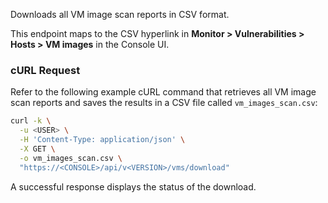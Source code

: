 Downloads all VM image scan reports in CSV format.

This endpoint maps to the CSV hyperlink in **Monitor > Vulnerabilities > Hosts > VM images** in the Console UI.

### cURL Request

Refer to the following example cURL command that retrieves all VM image scan reports and saves the results in a CSV file called `vm_images_scan.csv`:

```bash
curl -k \
  -u <USER> \
  -H 'Content-Type: application/json' \
  -X GET \
  -o vm_images_scan.csv \
  "https://<CONSOLE>/api/v<VERSION>/vms/download"
```

A successful response displays the status of the download.
